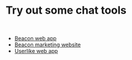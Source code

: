 <body>
    <h1>Try out some chat tools</h1>
    <br>
    <p>
    <ul>
       <li><a href="https://socialspacedev.github.io/chat-tools/beacon-web-app">Beacon web app</a></li>
       <li><a href="https://socialspacedev.github.io/chat-tools/beacon-marketing-website">Beacon marketing website</a></li>
       <li><a href="https://socialspacedev.github.io/chat-tools/userlike">Userlike web app</a></li>
    </ul>
    </p>
</body>
